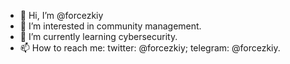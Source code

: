 - 👋 Hi, I’m @forcezkiy
- 👀 I’m interested in community management.
- 🌱 I’m currently learning cybersecurity.
- 📫 How to reach me: twitter: @forcezkiy; telegram: @forcezkiy.
